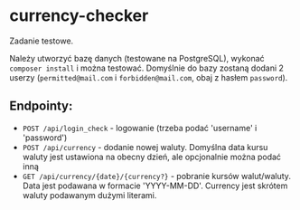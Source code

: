# currency-checker

Zadanie testowe.

Należy utworzyć bazę danych (testowane na PostgreSQL), wykonać `composer install` i można testować. Domyślnie do bazy zostaną dodani 2 userzy (`permitted@mail.com` i `forbidden@mail.com`, obaj z hasłem `password`).

## Endpointy:
- `POST /api/login_check` - logowanie (trzeba podać 'username' i 'password')
- `POST /api/currency` - dodanie nowej waluty. Domyślna data kursu waluty jest ustawiona na obecny dzień, ale opcjonalnie można podać inną
- `GET /api/currency/{date}/{currency?}` - pobranie kursów walut/waluty. Data jest podawana w formacie 'YYYY-MM-DD'. Currency jest skrótem waluty podawanym dużymi literami.

